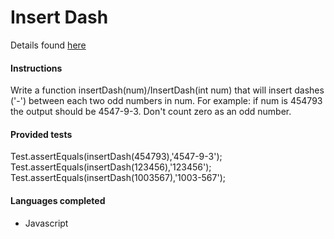 # Insert Dash

Details found [here](https://www.codewars.com/kata/insert-dashes)

#### Instructions

Write a function insertDash(num)/InsertDash(int num) that will insert dashes ('-') between each two odd numbers in num. For example: if num is 454793 the output should be 4547-9-3. Don't count zero as an odd number.

#### Provided tests

Test.assertEquals(insertDash(454793),'4547-9-3');
Test.assertEquals(insertDash(123456),'123456');
Test.assertEquals(insertDash(1003567),'1003-567');

#### Languages completed

- Javascript